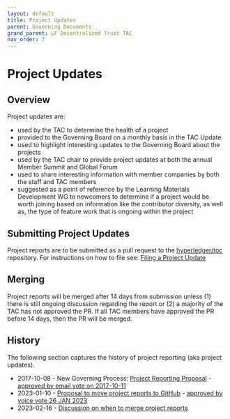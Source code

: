 ```yaml
---
layout: default
title: Project Updates
parent: Governing Documents
grand_parent: LF Decentralized Trust TAC
nav_order: 7
---
```

[//]: # (SPDX-License-Identifier: CC-BY-4.0)

# Project Updates

## Overview
Project updates are:
- used by the TAC to determine the health of a project
- provided to the Governing Board on a monthly basis in the TAC Update
- used to highlight interesting updates to the Governing Board about the projects
- used by the TAC chair to provide project updates at both the annual Member Summit and Global Forum
- used to share interesting information with member companies by both the staff and TAC members
- suggested as a point of reference by the Learning Materials Development WG to newcomers to determine if a project would be worth joining based on information like the contributor diversity, as well as, the type of feature work that is ongoing within the project

## Submitting Project Updates
Project reports are to be submitted as a pull request to the [hyperledger/toc](https://github.com/hyperledger/toc) repository. For instructions on how to file see: [Filing a Project Update](https://tac.lfdecentralizedtrust.org/project-reports/#instructions-for-filing)

## Merging
Project reports will be merged after 14 days from submission unless (1) there is still ongoing discussion regarding the report or (2) a majority of the TAC has not approved the PR. If all TAC  members have approved the PR before 14 days, then the PR will be merged.

## History
The following section captures the history of project reporting (aka project updates).
* 2017-10-08 - New Governing Process: [Project Reporting Proposal](https://github.com/hyperledger/toc-docs/blob/main/documents/Project%20Reporting%20Proposal.pdf) - [approved by email vote on 2017-10-11](https://lists.hyperledger.org/g/toc/topic/17552164#1183)
* 2023-01-10 - [Proposal to move project reports to GitHub](https://github.com/hyperledger/toc/issues/43) - [approved by voice vote 26 JAN 2023](https://wiki.hyperledger.org/display/TSC/2023+01+26+TAC+Meeting+Record)
* 2023-02-16 - [Discussion on when to merge project reports](https://tac.lfdecentralizedtrust.org/meeting-minutes/2023/2023-02-16-TAC-meeting-record.html#discussion)
